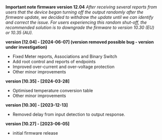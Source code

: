 **Important note firmware version 12.04**
*After receiving several reports from users that the device began turning off the output randomly after the firmware update, we decided to withdraw the update until we can identify and correct the issue. For users experiencing this random shut-off, the recommended solution is to downgrade the firmware to version 10.30 (EU) or 10.35 (AU).*

**version [12.04] - [2024-06-07] (version removed possible bug - version under investigation)**
- Fixed Meter reports, Associations and Binary Switch
- Add root control and reports of endpoints
- Improved over-current and over-voltage protection
- Other minor improvements

**version [10.35] - [2024-03-28]**
- Optimised temperature conversion table
- Other minor improvements

**version [10.30] - [2023-12-13]**
- Removed delay from input detection to output response.

**version [10.27] - [2023-06-05]**
- initial firmware release

